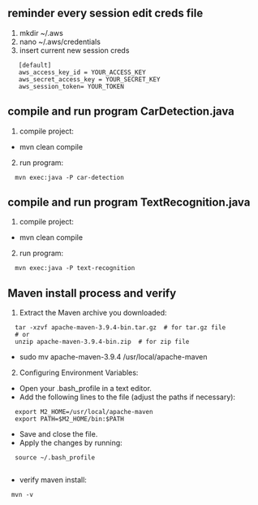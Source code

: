 ## reminder every session edit creds file ##
1. mkdir ~/.aws
2. nano ~/.aws/credentials
3. insert current new session creds
  ```
     [default]
     aws_access_key_id = YOUR_ACCESS_KEY
     aws_secret_access_key = YOUR_SECRET_KEY
     aws_session_token= YOUR_TOKEN
  ```

  ## compile and run program CarDetection.java ##
1. compile project:
  * mvn clean compile

2. run program:
  ```
    mvn exec:java -P car-detection 
  ```

## compile and run program TextRecognition.java ##
1. compile project:
  * mvn clean compile

2. run program:
  ```
    mvn exec:java -P text-recognition
  ```

 ## Maven install process and verify  ##
1. Extract the Maven archive you downloaded:
  ```
    tar -xzvf apache-maven-3.9.4-bin.tar.gz  # for tar.gz file
    # or 
    unzip apache-maven-3.9.4-bin.zip  # for zip file
  ```
  * sudo mv apache-maven-3.9.4 /usr/local/apache-maven

2. Configuring Environment Variables:
  * Open your .bash_profile in a text editor.
  * Add the following lines to the file (adjust the paths if necessary):
  ```
    export M2_HOME=/usr/local/apache-maven
    export PATH=$M2_HOME/bin:$PATH
  ```
  * Save and close the file.
  * Apply the changes by running:
  ```
    source ~/.bash_profile
   
  ```
  * verify maven install:
  ```
   mvn -v
  ```
